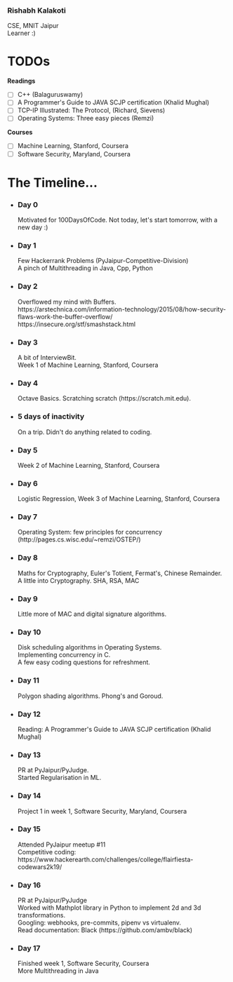 <h3>Rishabh Kalakoti</h3>
<p>
CSE, MNIT Jaipur
<br>
Learner :)
</p>

# TODOs
**Readings**
- [ ] C++ (Balaguruswamy)
- [ ] A Programmer's Guide to JAVA SCJP certification (Khalid Mughal)
- [ ] TCP-IP Illustrated: The Protocol, (Richard, Sievens)
- [ ] Operating Systems: Three easy pieces (Remzi)

**Courses**
- [ ] Machine Learning, Stanford, Coursera
- [ ] Software Security, Maryland, Coursera

# The Timeline...
<ul>
<li>
<h3>Day 0</h3>
Motivated for 100DaysOfCode. Not today, let's start tomorrow, with a new day :)
</li>
<li>
<h3>Day 1</h3>
Few Hackerrank Problems (PyJaipur-Competitive-Division)<br>
A pinch of Multithreading in Java, Cpp, Python
</li>
<li>
<h3>Day 2</h3>
  Overflowed my mind with Buffers.<br>
  https://arstechnica.com/information-technology/2015/08/how-security-flaws-work-the-buffer-overflow/<br>
  https://insecure.org/stf/smashstack.html
</li>
<li>
<h3>Day 3</h3>
  A bit of InterviewBit.<br>
  Week 1 of Machine Learning, Stanford, Coursera
</li>
<li>
 <h3>Day 4</h3>
  Octave Basics. Scratching scratch (https://scratch.mit.edu).
</li>
<li>
<h3>5 days of inactivity</h3>
  On a trip. Didn't do anything related to coding.
  
</li>
  <li>
 <h3>Day 5</h3>
  Week 2 of Machine Learning, Stanford, Coursera
</li>
  <li>
 <h3>Day 6</h3>
  Logistic Regression, Week 3 of Machine Learning, Stanford, Coursera
</li>
  
  <li>
 <h3>Day 7</h3>
  Operating System: few principles for concurrency (http://pages.cs.wisc.edu/~remzi/OSTEP/)
</li>

  <li>
 <h3>Day 8</h3>
  Maths for Cryptography, Euler's Totient, Fermat's, Chinese Remainder.
  <br>
  A little into Cryptography. SHA, RSA, MAC
</li>
 <li>
 <h3>Day 9</h3>
  Little more of MAC and digital signature algorithms.
</li>

 <li>
  <h3>Day 10</h3>
  Disk scheduling algorithms in Operating Systems.<br>
  Implementing concurrency in C.<br>
  A few easy coding questions for refreshment.
</li>
<li>
  <h3>Day 11</h3>
  Polygon shading algorithms. Phong's and Goroud.
</li>
<li>
  <h3>Day 12</h3>
  Reading: A Programmer's Guide to JAVA SCJP certification (Khalid Mughal)
</li>

<li>
  <h3>Day 13</h3>
  PR at PyJaipur/PyJudge.<br>
  Started Regularisation in ML.
</li>

<li>
  <h3>Day 14</h3>
  Project 1 in week 1, Software Security, Maryland, Coursera
</li>

<li>
  <h3>Day 15</h3>
  Attended PyJaipur meetup #11<br>
  Competitive coding: https://www.hackerearth.com/challenges/college/flairfiesta-codewars2k19/
</li>

<li>
  <h3>Day 16</h3>
  PR at PyJaipur/PyJudge<br>
  Worked with Mathplot library in Python to implement 2d and 3d transformations.<br>
  Googling: webhooks, pre-commits, pipenv vs virtualenv.<br>
  Read documentation: Black (https://github.com/ambv/black)
</li>

<li>
  <h3>Day 17</h3>
  Finished week 1, Software Security, Coursera<br>
  More Multithreading in Java
</li>
</ul>
